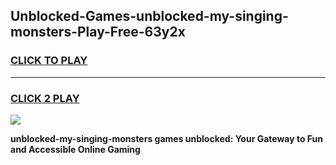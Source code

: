 
## Unblocked-Games-unblocked-my-singing-monsters-Play-Free-63y2x
<h3>
<a href="https://premium76.site?title=unblocked-my-singing-monsters&ref=21A">CLICK TO PLAY</a></h3>
<hr>

<h3>
<a href="https://premium76.site?title=unblocked-my-singing-monsters&ref=21A">CLICK 2 PLAY</a>
  
</h3>

<a href="https://premium76.site?title=unblocked-my-singing-monsters&ref=21A"><img src="https://clearcache.store/games.png"></a>


**unblocked-my-singing-monsters games unblocked: Your Gateway to Fun and Accessible Online Gaming**
